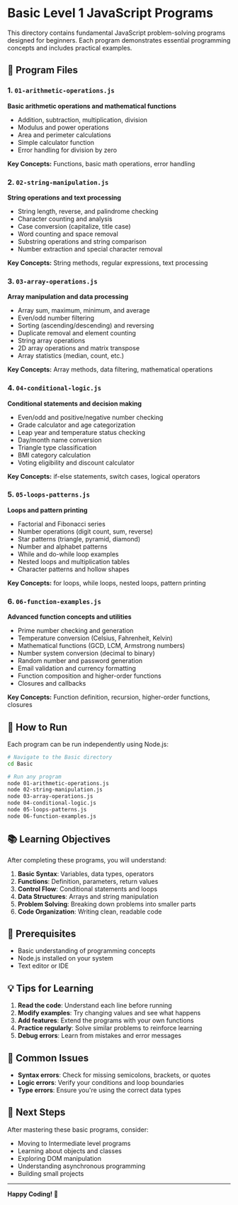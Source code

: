 # Basic Level 1 JavaScript Programs

This directory contains fundamental JavaScript problem-solving programs designed for beginners. Each program demonstrates essential programming concepts and includes practical examples.

## 📁 Program Files

### 1. `01-arithmetic-operations.js`
**Basic arithmetic operations and mathematical functions**
- Addition, subtraction, multiplication, division
- Modulus and power operations
- Area and perimeter calculations
- Simple calculator function
- Error handling for division by zero

**Key Concepts:** Functions, basic math operations, error handling

### 2. `02-string-manipulation.js`
**String operations and text processing**
- String length, reverse, and palindrome checking
- Character counting and analysis
- Case conversion (capitalize, title case)
- Word counting and space removal
- Substring operations and string comparison
- Number extraction and special character removal

**Key Concepts:** String methods, regular expressions, text processing

### 3. `03-array-operations.js`
**Array manipulation and data processing**
- Array sum, maximum, minimum, and average
- Even/odd number filtering
- Sorting (ascending/descending) and reversing
- Duplicate removal and element counting
- String array operations
- 2D array operations and matrix transpose
- Array statistics (median, count, etc.)

**Key Concepts:** Array methods, data filtering, mathematical operations

### 4. `04-conditional-logic.js`
**Conditional statements and decision making**
- Even/odd and positive/negative number checking
- Grade calculator and age categorization
- Leap year and temperature status checking
- Day/month name conversion
- Triangle type classification
- BMI category calculation
- Voting eligibility and discount calculator

**Key Concepts:** if-else statements, switch cases, logical operators

### 5. `05-loops-patterns.js`
**Loops and pattern printing**
- Factorial and Fibonacci series
- Number operations (digit count, sum, reverse)
- Star patterns (triangle, pyramid, diamond)
- Number and alphabet patterns
- While and do-while loop examples
- Nested loops and multiplication tables
- Character patterns and hollow shapes

**Key Concepts:** for loops, while loops, nested loops, pattern printing

### 6. `06-function-examples.js`
**Advanced function concepts and utilities**
- Prime number checking and generation
- Temperature conversion (Celsius, Fahrenheit, Kelvin)
- Mathematical functions (GCD, LCM, Armstrong numbers)
- Number system conversion (decimal to binary)
- Random number and password generation
- Email validation and currency formatting
- Function composition and higher-order functions
- Closures and callbacks

**Key Concepts:** Function definition, recursion, higher-order functions, closures

## 🚀 How to Run

Each program can be run independently using Node.js:

```bash
# Navigate to the Basic directory
cd Basic

# Run any program
node 01-arithmetic-operations.js
node 02-string-manipulation.js
node 03-array-operations.js
node 04-conditional-logic.js
node 05-loops-patterns.js
node 06-function-examples.js
```

## 📚 Learning Objectives

After completing these programs, you will understand:

1. **Basic Syntax**: Variables, data types, operators
2. **Functions**: Definition, parameters, return values
3. **Control Flow**: Conditional statements and loops
4. **Data Structures**: Arrays and string manipulation
5. **Problem Solving**: Breaking down problems into smaller parts
6. **Code Organization**: Writing clean, readable code

## 🎯 Prerequisites

- Basic understanding of programming concepts
- Node.js installed on your system
- Text editor or IDE

## 💡 Tips for Learning

1. **Read the code**: Understand each line before running
2. **Modify examples**: Try changing values and see what happens
3. **Add features**: Extend the programs with your own functions
4. **Practice regularly**: Solve similar problems to reinforce learning
5. **Debug errors**: Learn from mistakes and error messages

## 🔧 Common Issues

- **Syntax errors**: Check for missing semicolons, brackets, or quotes
- **Logic errors**: Verify your conditions and loop boundaries
- **Type errors**: Ensure you're using the correct data types

## 📖 Next Steps

After mastering these basic programs, consider:
- Moving to Intermediate level programs
- Learning about objects and classes
- Exploring DOM manipulation
- Understanding asynchronous programming
- Building small projects

---

**Happy Coding! 🎉**
